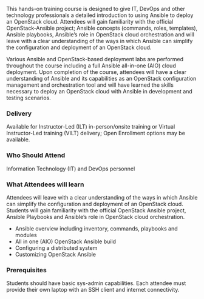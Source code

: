 <!-- Ansible and OpenStack -->

This hands-on training course is designed to give IT, DevOps and other technology professionals a detailed introduction to using Ansible to deploy an OpenStack cloud. Attendees will gain familiarity with the official OpenStack-Ansible project; Ansible concepts (commands, roles, templates), Ansible playbooks, Ansible’s role in OpenStack cloud orchestration and will leave with a clear understanding of the ways in which Ansible can simplify the configuration and deployment of an OpenStack cloud.

Various Ansible and OpenStack-based deployment labs are performed throughout the course including a full Ansible all-in-one (AIO) cloud deployment. Upon completion of the course, attendees will have a clear understanding of Ansible and its capabilities as an OpenStack configuration management and orchestration tool and will have learned the skills necessary to deploy an OpenStack cloud with Ansible in development and testing scenarios.


### Delivery

Available for Instructor-Led (ILT) in-person/onsite training or Virtual Instructor-Led training (VILT) delivery; Open Enrollment options may be available.


### Who Should Attend

Information Technology (IT) and DevOps personnel


### What Attendees will learn

Attendees will leave with a clear understanding of the ways in which Ansible can simplify the configuration and
deployment of an OpenStack cloud. Students will gain familiarity with the official OpenStack Ansible project, Ansible
Playbooks and Ansible’s role in OpenStack cloud orchestration.

- Ansible overview including inventory, commands, playbooks and modules
- All in one (AIO) OpenStack Ansible build 
- Configuring a distributed system
- Customizing OpenStack Ansible


### Prerequisites

Students should have basic sys-admin capabilities. Each attendee must provide their own laptop with an SSH client and internet connectivity.
